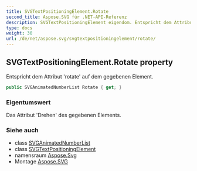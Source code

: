 ```yaml
---
title: SVGTextPositioningElement.Rotate
second_title: Aspose.SVG für .NET-API-Referenz
description: SVGTextPositioningElement eigendom. Entspricht dem Attribut rotate auf dem gegebenen Element.
type: docs
weight: 30
url: /de/net/aspose.svg/svgtextpositioningelement/rotate/
---
```

## SVGTextPositioningElement.Rotate property

Entspricht dem Attribut 'rotate' auf dem gegebenen Element.

```csharp
public SVGAnimatedNumberList Rotate { get; }
```

### Eigentumswert

Das Attribut 'Drehen' des gegebenen Elements.

### Siehe auch

* class [SVGAnimatedNumberList](../../../aspose.svg.datatypes/svganimatednumberlist/)
* class [SVGTextPositioningElement](../)
* namensraum [Aspose.Svg](../../svgtextpositioningelement/)
* Montage [Aspose.SVG](../../../)


